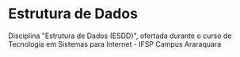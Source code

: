 # Estrutura de Dados
Disciplina "Estrutura de Dados (ESDD)", ofertada durante o curso de Tecnologia em Sistemas para Internet - IFSP Campus Araraquara

